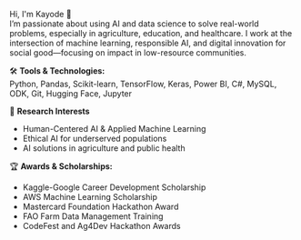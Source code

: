 Hi, I'm Kayode 👋  <br>
I’m passionate about using AI and data science to solve real-world problems, especially in agriculture, education, and healthcare. I work at the intersection of machine learning, responsible AI, and digital innovation for social good—focusing on impact in low-resource communities. <br>

🛠 **Tools & Technologies:** <br>
Python, Pandas, Scikit-learn, TensorFlow, Keras, Power BI, C#, MySQL, ODK, Git, Hugging Face, Jupyter <br>

🔬 **Research Interests**<br>
- Human-Centered AI & Applied Machine Learning<br>
- Ethical AI for underserved populations<br>
- AI solutions in agriculture and public health <br>

🏆 **Awards & Scholarships:** <br>
- Kaggle-Google Career Development Scholarship <br>
- AWS Machine Learning Scholarship <br>
- Mastercard Foundation Hackathon Award <br>
- FAO Farm Data Management Training <br>
- CodeFest and Ag4Dev Hackathon Awards <br>
<!---
yahayakayode/yahayakayode is a ✨ special ✨ repository because its `README.md` (this file) appears on your GitHub profile.
You can click the Preview link to take a look at your changes.
--->

